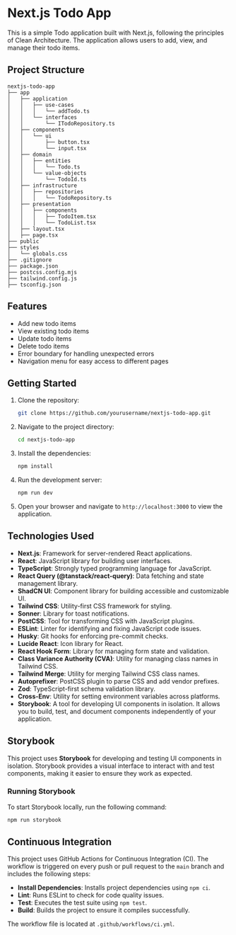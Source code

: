 # Next.js Todo App

This is a simple Todo application built with Next.js, following the principles of Clean Architecture. The application allows users to add, view, and manage their todo items.

## Project Structure

```
nextjs-todo-app
├── app
│   ├── application
│   │   ├── use-cases
│   │   │   └── addTodo.ts
│   │   └── interfaces
│   │       └── ITodoRepository.ts
│   ├── components
│   │   └── ui
│   │       ├── button.tsx
│   │       └── input.tsx
│   ├── domain
│   │   ├── entities
│   │   │   └── Todo.ts
│   │   └── value-objects
│   │       └── TodoId.ts
│   ├── infrastructure
│   │   ├── repositories
│   │   │   └── TodoRepository.ts
│   ├── presentation
│   │   ├── components
│   │   │   ├── TodoItem.tsx
│   │   │   └── TodoList.tsx
│   ├── layout.tsx
│   ├── page.tsx
├── public
├── styles
│   └── globals.css
├── .gitignore
├── package.json
├── postcss.config.mjs
├── tailwind.config.js
├── tsconfig.json
```

## Features

- Add new todo items
- View existing todo items
- Update todo items
- Delete todo items
- Error boundary for handling unexpected errors
- Navigation menu for easy access to different pages

## Getting Started

1. Clone the repository:
   ```bash
   git clone https://github.com/yourusername/nextjs-todo-app.git
   ```

2. Navigate to the project directory:
   ```bash
   cd nextjs-todo-app
   ```

3. Install the dependencies:
   ```bash
   npm install
   ```

4. Run the development server:
   ```bash
   npm run dev
   ```

5. Open your browser and navigate to `http://localhost:3000` to view the application.

## Technologies Used

- **Next.js**: Framework for server-rendered React applications.
- **React**: JavaScript library for building user interfaces.
- **TypeScript**: Strongly typed programming language for JavaScript.
- **React Query (@tanstack/react-query)**: Data fetching and state management library.
- **ShadCN UI**: Component library for building accessible and customizable UI.
- **Tailwind CSS**: Utility-first CSS framework for styling.
- **Sonner**: Library for toast notifications.
- **PostCSS**: Tool for transforming CSS with JavaScript plugins.
- **ESLint**: Linter for identifying and fixing JavaScript code issues.
- **Husky**: Git hooks for enforcing pre-commit checks.
- **Lucide React**: Icon library for React.
- **React Hook Form**: Library for managing form state and validation.
- **Class Variance Authority (CVA)**: Utility for managing class names in Tailwind CSS.
- **Tailwind Merge**: Utility for merging Tailwind CSS class names.
- **Autoprefixer**: PostCSS plugin to parse CSS and add vendor prefixes.
- **Zod**: TypeScript-first schema validation library.
- **Cross-Env**: Utility for setting environment variables across platforms.
- **Storybook**: A tool for developing UI components in isolation. It allows you to build, test, and document components independently of your application.

## Storybook

This project uses **Storybook** for developing and testing UI components in isolation. Storybook provides a visual interface to interact with and test components, making it easier to ensure they work as expected.

### Running Storybook

To start Storybook locally, run the following command:

```bash
npm run storybook
```

## Continuous Integration

This project uses GitHub Actions for Continuous Integration (CI). The workflow is triggered on every push or pull request to the `main` branch and includes the following steps:

- **Install Dependencies**: Installs project dependencies using `npm ci`.
- **Lint**: Runs ESLint to check for code quality issues.
- **Test**: Executes the test suite using `npm test`.
- **Build**: Builds the project to ensure it compiles successfully.

The workflow file is located at `.github/workflows/ci.yml`.